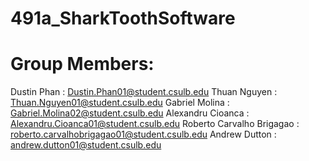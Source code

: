 # 491a_SharkToothSoftware

# Group Members:
Dustin Phan : <Dustin.Phan01@student.csulb.edu>
Thuan Nguyen : <Thuan.Nguyen01@student.csulb.edu>
Gabriel Molina : <Gabriel.Molina02@student.csulb.edu>
Alexandru Cioanca : <Alexandru.Cioanca01@student.csulb.edu>
Roberto Carvalho Brigagao : <roberto.carvalhobrigagao01@student.csulb.edu>
Andrew Dutton : <andrew.dutton01@student.csulb.edu>
